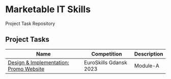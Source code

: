 # Marketable IT Skills

Project Task Repository

## Project Tasks

| Name                                                                                                  | Competition            | Description |
| ----------------------------------------------------------------------------------------------------- | ---------------------- | ----------- |
| [Design & Implementation: Promo Website](https://github.com/marketable-it-skills/es2023-s17-module-a) | EuroSkills Gdansk 2023 | Module-A    |
